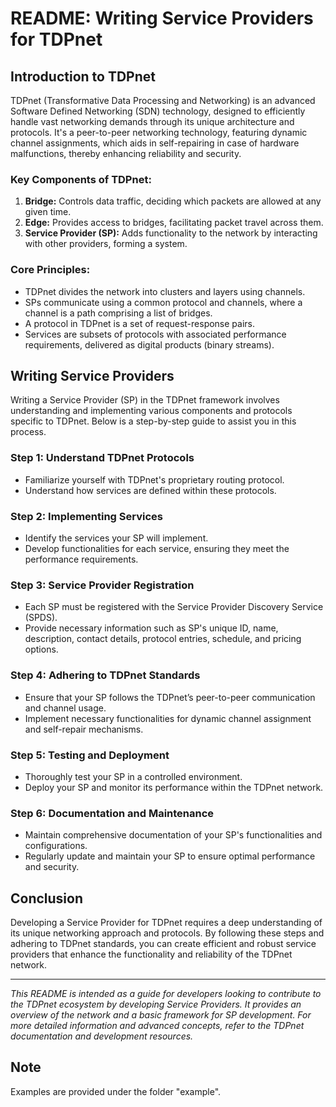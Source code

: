 # README: Writing Service Providers for TDPnet

## Introduction to TDPnet

TDPnet (Transformative Data Processing and Networking) is an advanced Software Defined Networking (SDN) technology, designed to efficiently handle vast networking demands through its unique architecture and protocols. It's a peer-to-peer networking technology, featuring dynamic channel assignments, which aids in self-repairing in case of hardware malfunctions, thereby enhancing reliability and security.

### Key Components of TDPnet:

1. **Bridge:** Controls data traffic, deciding which packets are allowed at any given time.
2. **Edge:** Provides access to bridges, facilitating packet travel across them.
3. **Service Provider (SP):** Adds functionality to the network by interacting with other providers, forming a system.

### Core Principles:

- TDPnet divides the network into clusters and layers using channels.
- SPs communicate using a common protocol and channels, where a channel is a path comprising a list of bridges.
- A protocol in TDPnet is a set of request-response pairs.
- Services are subsets of protocols with associated performance requirements, delivered as digital products (binary streams).

## Writing Service Providers

Writing a Service Provider (SP) in the TDPnet framework involves understanding and implementing various components and protocols specific to TDPnet. Below is a step-by-step guide to assist you in this process.

### Step 1: Understand TDPnet Protocols
- Familiarize yourself with TDPnet's proprietary routing protocol.
- Understand how services are defined within these protocols.

### Step 2: Implementing Services
- Identify the services your SP will implement.
- Develop functionalities for each service, ensuring they meet the performance requirements.

### Step 3: Service Provider Registration
- Each SP must be registered with the Service Provider Discovery Service (SPDS).
- Provide necessary information such as SP's unique ID, name, description, contact details, protocol entries, schedule, and pricing options.

### Step 4: Adhering to TDPnet Standards
- Ensure that your SP follows the TDPnet’s peer-to-peer communication and channel usage.
- Implement necessary functionalities for dynamic channel assignment and self-repair mechanisms.

### Step 5: Testing and Deployment
- Thoroughly test your SP in a controlled environment.
- Deploy your SP and monitor its performance within the TDPnet network.

### Step 6: Documentation and Maintenance
- Maintain comprehensive documentation of your SP's functionalities and configurations.
- Regularly update and maintain your SP to ensure optimal performance and security.

## Conclusion

Developing a Service Provider for TDPnet requires a deep understanding of its unique networking approach and protocols. By following these steps and adhering to TDPnet standards, you can create efficient and robust service providers that enhance the functionality and reliability of the TDPnet network.

---

*This README is intended as a guide for developers looking to contribute to the TDPnet ecosystem by developing Service Providers. It provides an overview of the network and a basic framework for SP development. For more detailed information and advanced concepts, refer to the TDPnet documentation and development resources.*

## Note

Examples are provided under the folder "example".
